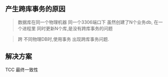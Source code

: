 ## 产生跨库事务的原因

> 数据库在同一个物理机器   同一个3306端口下
> 虽然创建了N个业务db,
> 在一个进程里 同时更新N个库,是没有跨库事务的问题

> 跨 不同物理DB时,使用事务  出现跨库事务问题.

## 解决方案

TCC 最终一致性
